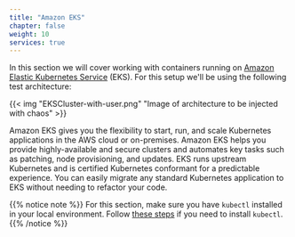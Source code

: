 ```yaml
---
title: "Amazon EKS"
chapter: false
weight: 10
services: true
---
```


In this section we will cover working with containers running on [Amazon Elastic Kubernetes Service](https://aws.amazon.com/eks/) (EKS). For this setup we'll be using the following test architecture:

{{< img "EKSCluster-with-user.png" "Image of architecture to be injected with chaos" >}}

Amazon EKS gives you the flexibility to start, run, and scale Kubernetes applications in the AWS cloud or on-premises. Amazon EKS helps you provide highly-available and secure clusters and automates key tasks such as patching, node provisioning, and updates. EKS runs upstream Kubernetes and is certified Kubernetes conformant for a predictable experience. You can easily migrate any standard Kubernetes application to EKS without needing to refactor your code.

{{% notice note %}}
For this section, make sure you have `kubectl` installed in your local environment. Follow [these steps](https://docs.aws.amazon.com/eks/latest/userguide/install-kubectl.html) if you need to install `kubectl`. 
{{% /notice %}}

